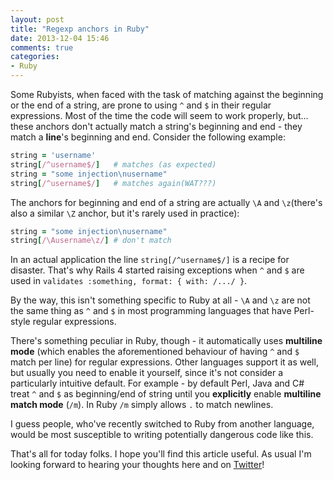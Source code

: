 ```yaml
---
layout: post
title: "Regexp anchors in Ruby"
date: 2013-12-04 15:46
comments: true
categories:
- Ruby
---
```


Some Rubyists, when faced with the task of matching against the
beginning or the end of a string, are prone to using `^` and `$` in
their regular expressions. Most of the time the code will seem to work properly,
but... these anchors don't actually match a string's beginning and
end - they match a **line**'s beginning and end. Consider the
following example:

``` ruby
string = 'username'
string[/^username$/]   # matches (as expected)
string = "some injection\nusername"
string[/^username$/]   # matches again(WAT???)
```

The anchors for beginning and end of a string are actually `\A` and
`\z`(there's also a similar `\Z` anchor, but it's rarely used in
practice):

``` ruby
string = "some injection\nusername"
string[/\Ausername\z/] # don't match
```

In an actual application the line `string[/^username$/]` is a recipe for
disaster. That's why Rails 4 started raising exceptions when `^` and
`$` are used in `validates :something, format: { with: /.../ }`.

By the way, this isn't something specific to Ruby at all -  `\A` and `\z` are not the same
thing as `^` and `$` in most programming languages that have Perl-style regular expressions.

There's something peculiar in Ruby, though - it automatically uses
**multiline mode** (which enables the aforementioned behaviour of
having `^` and `$` match per line) for regular expressions. Other
languages support it as well, but usually you need to enable it
yourself, since it's not consider a particularly intuitive
default. For example - by default Perl, Java and C# treat `^` and `$` as
beginning/end of string until you **explicitly** enable **multiline match mode**
(`/m`). In Ruby `/m` simply allows `.` to match newlines.

I guess people, who've recently switched to Ruby from another
language, would be most susceptible to writing potentially dangerous
code like this.

That's all for today folks. I hope you'll find this article useful.
As usual I'm looking forward to hearing your thoughts here and on
[Twitter](http://twitter.com/bbatsov)!
